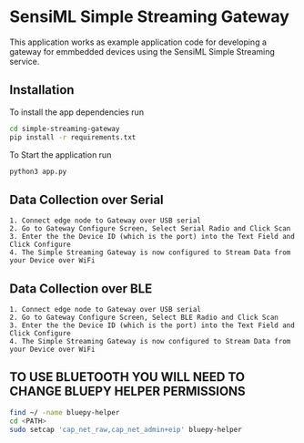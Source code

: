 # SensiML Simple Streaming Gateway

This application works as example application code for developing a gateway for emmbedded devices using the SensiML Simple Streaming service.

## Installation

To install the app dependencies run

```bash
cd simple-streaming-gateway
pip install -r requirements.txt
```

To Start the application run

```bash
python3 app.py
```

## Data Collection over Serial

    1. Connect edge node to Gateway over USB serial
    2. Go to Gateway Configure Screen, Select Serial Radio and Click Scan
    3. Enter the the Device ID (which is the port) into the Text Field and Click Configure
    4. The Simple Streaming Gateway is now configured to Stream Data from your Device over WiFi

## Data Collection over BLE

    1. Connect edge node to Gateway over USB serial
    2. Go to Gateway Configure Screen, Select BLE Radio and Click Scan
    3. Enter the the Device ID (which is the port) into the Text Field and Click Configure
    4. The Simple Streaming Gateway is now configured to Stream Data from your Device over WiFi

## TO USE BLUETOOTH YOU WILL NEED TO CHANGE BLUEPY HELPER PERMISSIONS

```bash
find ~/ -name bluepy-helper
cd <PATH>
sudo setcap 'cap_net_raw,cap_net_admin+eip' bluepy-helper
```
